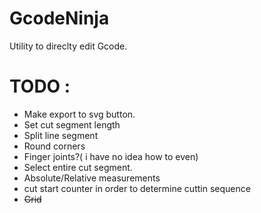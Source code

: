 # GcodeNinja

Utility to direclty edit Gcode.




# TODO : 
+ Make export to svg button.
+ Set cut segment length
+ Split line segment
+ Round corners
+ Finger joints?( i have no idea how to even)
+ Select entire cut segment.
+ Absolute/Relative measurements
+ cut start counter in order to determine cuttin sequence
+ ~~Grid~~


